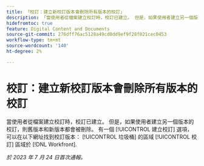 ```yaml
---
title: 「校訂：建立新校訂版本會刪除所有版本的校訂」
description: 「當使用者從檔案建立校訂時，校訂已建立。 但是，如果使用者建立另一個版本的校訂，則舊版本和新版本都會被刪除。 有一個 [!UICONTROL 建立校訂] 選項，可以在以下網址找到校訂版本： [!UICONTROL 垃圾桶] 的區域 [!UICONTROL 校訂] 區域於 [!DNL Workfront].」
hidefromtoc: true
feature: Digital Content and Documents
source-git-commit: 276dff76ac5128a49cd0dd9ef9f28f021cec0453
workflow-type: tm+mt
source-wordcount: '140'
ht-degree: 2%

---
```



# 校訂：建立新校訂版本會刪除所有版本的校訂

<!--WF and WFP TOCs-->

當使用者從檔案建立校訂時，校訂已建立。 但是，如果使用者建立另一個版本的校訂，則舊版本和新版本都會被刪除。 有一個 [!UICONTROL 建立校訂] 選項，可以在以下網址找到校訂版本： [!UICONTROL 垃圾桶] 的區域 [!UICONTROL 校訂] 區域於 [!DNL Workfront].

_於 2023 年 7 月 24 日首次通報。_

